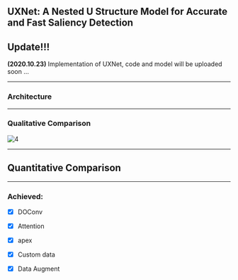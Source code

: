 ## UXNet: A Nested U Structure Model for Accurate and Fast Saliency Detection

## Update!!!



**(2020.10.23)** Implementation of UXNet, code and model will be uploaded soon ...

------

### Architecture





------



### Qualitative Comparison

![4](D:\github\UXNet\pics\4.png)

------



## Quantitative Comparison





------



### Achieved:

- [x] DOConv

- [x] Attention

- [x] apex

- [x] Custom data

- [x] Data Augment 

  

